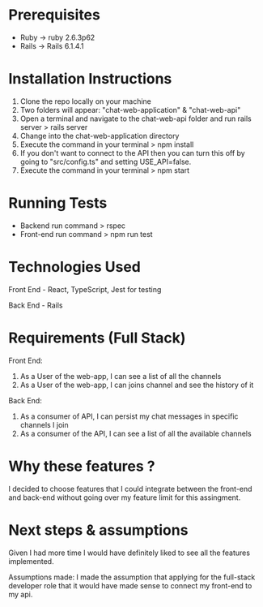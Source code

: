 
# Prerequisites
 - Ruby -> ruby 2.6.3p62
 - Rails -> Rails 6.1.4.1
 

# Installation Instructions

1. Clone the repo locally on your machine
2. Two folders will appear: "chat-web-application" & "chat-web-api"
3. Open a terminal and navigate to the chat-web-api folder and run rails server > rails server
4. Change into the chat-web-application directory
5. Execute the command in your terminal > npm install
6. If you don't want to connect to the API then you can turn this off by going to "src/config.ts" and setting USE_API=false.
7. Execute the command in your terminal > npm start

# Running Tests
- Backend run command > rspec
- Front-end run command > npm run test


# Technologies Used

Front End - React, TypeScript, Jest for testing

Back End - Rails


# Requirements (Full Stack)
Front End:

1. As a User of the web-app, I can see a list of all the channels 
2. As a User of the web-app, I can joins channel and see the history of it

Back End:

1. As a consumer of API, I can persist my chat messages in specific channels I join
2. As a consumer of the API, I can see a list of all the available channels


# Why these features ?

I decided to choose features that I could integrate between the front-end and back-end without going over my feature limit for this assingment.

# Next steps & assumptions

Given I had more time I would have definitely liked to see all the features implemented. 

Assumptions made: I made the assumption that applying for the full-stack developer role that it would have made sense to connect my front-end to my api. 
